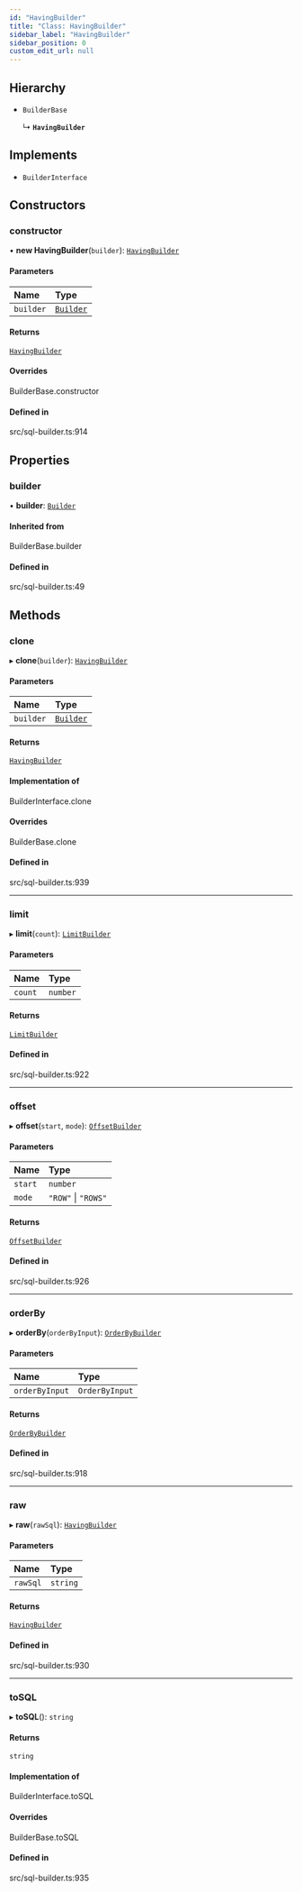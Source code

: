 ```yaml
---
id: "HavingBuilder"
title: "Class: HavingBuilder"
sidebar_label: "HavingBuilder"
sidebar_position: 0
custom_edit_url: null
---
```


## Hierarchy

- `BuilderBase`

  ↳ **`HavingBuilder`**

## Implements

- `BuilderInterface`

## Constructors

### constructor

• **new HavingBuilder**(`builder`): [`HavingBuilder`](HavingBuilder.md)

#### Parameters

| Name | Type |
| :------ | :------ |
| `builder` | [`Builder`](Builder.md) |

#### Returns

[`HavingBuilder`](HavingBuilder.md)

#### Overrides

BuilderBase.constructor

#### Defined in

src/sql-builder.ts:914

## Properties

### builder

• **builder**: [`Builder`](Builder.md)

#### Inherited from

BuilderBase.builder

#### Defined in

src/sql-builder.ts:49

## Methods

### clone

▸ **clone**(`builder`): [`HavingBuilder`](HavingBuilder.md)

#### Parameters

| Name | Type |
| :------ | :------ |
| `builder` | [`Builder`](Builder.md) |

#### Returns

[`HavingBuilder`](HavingBuilder.md)

#### Implementation of

BuilderInterface.clone

#### Overrides

BuilderBase.clone

#### Defined in

src/sql-builder.ts:939

___

### limit

▸ **limit**(`count`): [`LimitBuilder`](LimitBuilder.md)

#### Parameters

| Name | Type |
| :------ | :------ |
| `count` | `number` |

#### Returns

[`LimitBuilder`](LimitBuilder.md)

#### Defined in

src/sql-builder.ts:922

___

### offset

▸ **offset**(`start`, `mode`): [`OffsetBuilder`](OffsetBuilder.md)

#### Parameters

| Name | Type |
| :------ | :------ |
| `start` | `number` |
| `mode` | ``"ROW"`` \| ``"ROWS"`` |

#### Returns

[`OffsetBuilder`](OffsetBuilder.md)

#### Defined in

src/sql-builder.ts:926

___

### orderBy

▸ **orderBy**(`orderByInput`): [`OrderByBuilder`](OrderByBuilder.md)

#### Parameters

| Name | Type |
| :------ | :------ |
| `orderByInput` | `OrderByInput` |

#### Returns

[`OrderByBuilder`](OrderByBuilder.md)

#### Defined in

src/sql-builder.ts:918

___

### raw

▸ **raw**(`rawSql`): [`HavingBuilder`](HavingBuilder.md)

#### Parameters

| Name | Type |
| :------ | :------ |
| `rawSql` | `string` |

#### Returns

[`HavingBuilder`](HavingBuilder.md)

#### Defined in

src/sql-builder.ts:930

___

### toSQL

▸ **toSQL**(): `string`

#### Returns

`string`

#### Implementation of

BuilderInterface.toSQL

#### Overrides

BuilderBase.toSQL

#### Defined in

src/sql-builder.ts:935
